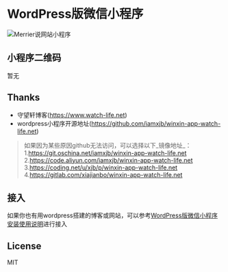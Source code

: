 # WordPress版微信小程序

![Merrier说网站小程序]()


## 小程序二维码

暂无


## Thanks

* 守望轩博客(https://www.watch-life.net)
* wordpress小程序开源地址(https://github.com/iamxjb/winxin-app-watch-life.net)

> 如果因为某些原因github无法访问，可以选择以下_镜像地址_：
> 1.https://git.oschina.net/iamxjb/winxin-app-watch-life.net 
> 2.https://code.aliyun.com/iamxjb/winxin-app-watch-life.net 
> 3.https://coding.net/u/xjb/p/winxin-app-watch-life.net 
> 4.https://gitlab.com/xiajianbo/winxin-app-watch-life.net 

## 接入

如果你也有用wordpress搭建的博客或网站，可以参考[WordPress版微信小程序安装使用说明](https://www.watch-life.net/wordpress/weixin-app-install.html)进行接入

## License

MIT